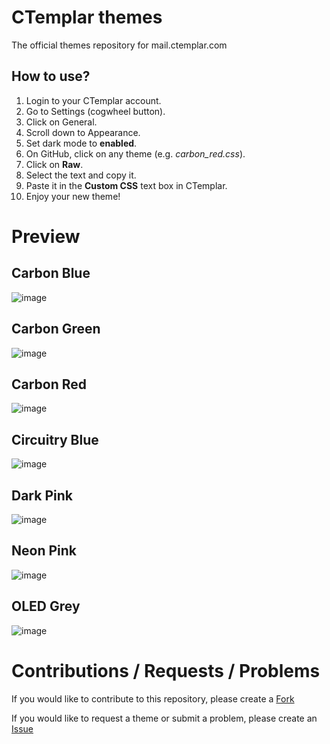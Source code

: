 # CTemplar themes

The official themes repository for mail.ctemplar.com

## How to use?

1. Login to your CTemplar account.
2. Go to Settings (cogwheel button).
3. Click on General.
4. Scroll down to Appearance.
5. Set dark mode to **enabled**.
6. On GitHub, click on any theme (e.g. *carbon_red.css*).
7. Click on **Raw**.
8. Select the text and copy it.
9. Paste it in the **Custom CSS** text box in CTemplar.
10. Enjoy your new theme!

# Preview

## Carbon Blue
![image](https://user-images.githubusercontent.com/80723977/125774574-8cd94111-e1fc-4bad-8bed-0bc2cbb62778.png)

## Carbon Green
![image](https://user-images.githubusercontent.com/80723977/125774631-037cf698-d239-4a43-83b5-7d7aa0395272.png)

## Carbon Red
![image](https://user-images.githubusercontent.com/80723977/125774690-2f8dacfa-e2e6-46fe-ae77-e4236a3896b5.png)

## Circuitry Blue
![image](https://user-images.githubusercontent.com/80723977/125774773-1b941b90-b5e1-4c7b-a137-b32b55b63688.png)

## Dark Pink
![image](https://user-images.githubusercontent.com/80723977/125774807-ef2bb0e2-3f8b-41e5-b466-911a398f80b9.png)

## Neon Pink
![image](https://user-images.githubusercontent.com/80723977/125775109-af8a3ec5-a311-4eec-b5ed-5ac49690d2b9.png)

## OLED Grey
![image](https://user-images.githubusercontent.com/80723977/125774857-751df956-2789-43c4-ad2e-53738cc46d0e.png)

# Contributions / Requests / Problems

If you would like to contribute to this repository, please create a [Fork](https://github.com/OneWhiteBird/ctemplar-themes/fork)

If you would like to request a theme or submit a problem, please create an [Issue](https://github.com/OneWhiteBird/ctemplar-themes/issues)

